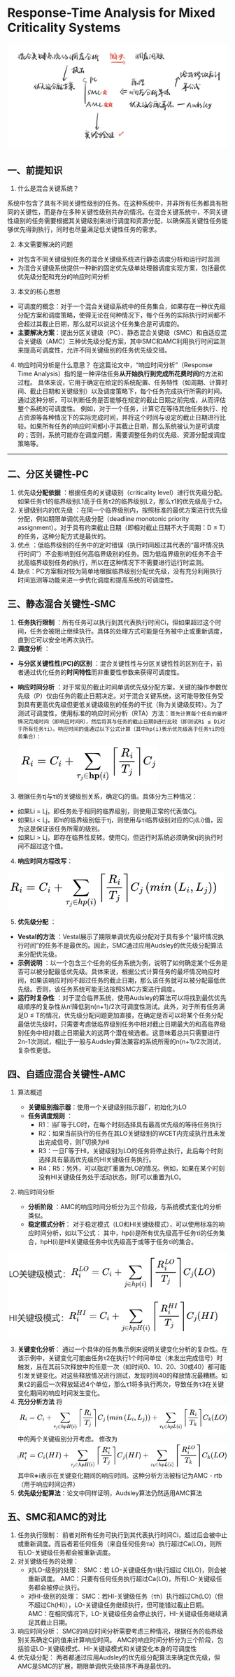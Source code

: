 # Response-Time Analysis for Mixed Criticality Systems

![alt text](3.jpg)


## 一、前提知识

1. 什么是混合关键系统？

系统中包含了具有不同关键性级别的任务。在这种系统中，并非所有任务都具有相同的关键性，而是存在多种关键性级别共存的情况。在混合关键系统中，不同关键性级别的任务需要根据其关键级别来进行调度和资源分配，以确保高关键性任务能够优先得到执行，同时也尽量满足低关键性任务的需求。

2. 本文需要解决的问题

- 对包含不同关键级别任务的混合关键级系统进行静态调度分析和运行时监测
- 为混合关键级系统提供一种新的固定优先级单处理器调度实现方案，包括最优优先级分配和充分的响应时间分析

3. 本文的核心思想

* 可调度的概念：对于一个混合关键级系统中的任务集合，如果存在一种优先级分配方案和调度策略，使得无论在何种情况下，每个任务的实际执行时间都不会超过其截止日期，那么就可以说这个任务集合是可调度的。
* **主要解决方案**：提出分区关键级（PC）、静态混合关键级（SMC）和自适应混合关键级（AMC）三种优先级分配方案，其中SMC和AMC利用执行时间监测来提高可调度性，允许不同关键级别的任务优先级交错。

4. 响应时间分析是什么意思？
   在这篇论文中，“响应时间分析”（Response Time Analysis）指的是一种评估任务**从开始执行到完成所花费时间**的方法和过程。
   具体来说，它用于确定在给定的系统配置、任务特性（如周期、计算时间、截止日期和关键级别）以及调度策略下，每个任务完成执行所需的时间。通过这种分析，可以判断任务是否能够在规定的截止日期之前完成，从而评估整个系统的可调度性。
   例如，对于一个任务，计算它在等待其他任务执行、抢占资源等各种情况下的实际完成时间，并将这个时间与设定的截止日期进行比较。如果所有任务的响应时间都小于其截止日期，那么系统被认为是可调度的；否则，系统可能存在调度问题，需要调整任务的优先级、资源分配或调度策略等。

---

## 二、分区关键性-PC

1. 优先级**分配依据** ：根据任务的关键级别（criticality level）进行优先级分配。如果任务τ1的临界级别L1高于任务τ2的临界级别L2，那么τ1的优先级高于τ2。
2. 关键级别内的优先级 ：在同一个临界级别内，按照标准的最优方案进行优先级分配，例如期限单调优先级分配（deadline monotonic priority assignment）。对于具有约束截止日期（即相对截止日期不大于周期：D ≤ T）的任务，这种分配方式是最优的。
3. 优点 ：低临界级别的任务中的定时错误（执行时间超过其代表的“最坏情况执行时间”）不会影响到任何高临界级别的任务。因为低临界级别的任务不会干扰高临界级别任务的执行，所以在这种情况下不需要进行运行时监测。
4. 缺点：PC方案相对较为简单地根据临界级别分配优先级，没有充分利用执行时间监测等功能来进一步优化调度和提高系统的可调度性。

## 三、静态混合关键性-SMC

1. **任务执行限制** ：所有任务可以执行到其代表执行时间Ci，但如果超过这个时间，任务会被阻止继续执行。具体的处理方式可能是任务被中止或重新调度，直到它可以安全地再次执行。
2. **调度分析** ：

* **与分区关键性性(PC)的区别** ：混合关键性性与分区关键性性的区别在于，前者通过优化任务的**时间特性**而非重要性参数来获得可调度性。
* **响应时间分析** ：对于常见的截止时间单调优先级分配方案，关键的操作参数优先级（P）仅由任务的截止日期决定。对于混合关键系统，这可能导致任务受到具有更高优先级但更低关键级级别的任务的干扰（称为关键级反转）。为了测试可调度性，使用标准的响应时间分析（RTA）方法：`首先计算每个任务的最坏情况完成时间（即响应时间R），然后将其与任务的截止日期D进行比较（即测试Ri ≤ Di对于所有任务τi）。响应时间的值通过以下公式计算（其中hp(i)表示优先级高于任务τi的任务集合）：`
  
  ![](assets/20240713_134002_image.png)

3. 根据任务τj与τi的关键级别关系，确定Cj的值。具体分为三种情况：

* 如果Li = Lj，即任务处于相同的临界级别，则使用正常的代表值Cj。
* 如果Li < Lj，即τi的临界级别低于τj，则使用与τi临界级别对应的Cj(Li)值，因为这是保证该任务所需的级别。
* 如果Li > Lj，即存在临界性反转。使用Cj，但运行时系统必须确保τj的执行时间不超过这个值。

4. **响应时间方程改写**：

![](assets/20240713_134441_image.png)

5. **优先级分配** ：

* **Vestal的方法** ：Vestal展示了期限单调优先级分配对于具有多个“最坏情况执行时间”的任务不是最优的。因此，SMC通过应用Audsley的优先级分配算法来分配优先级。
* **示例说明** ：以一个包含三个任务的任务系统为例，说明了如何确定某个任务是否可以被分配最低优先级。具体来说，根据公式计算任务的最坏情况响应时间，如果该响应时间不超过任务的截止日期，那么该任务就可以被分配最低优先级。否则，该任务系统可能无法按照SMC方案进行调度。
* **运行时复杂性** ：对于混合临界系统，使用Audsley的算法可以将找到最优优先级顺序的复杂性从n!降低到n(n+1)/2次可调度性测试。此外，对于所有任务满足D ≤ T的情况，优先级分配问题更加直接，在确定是否可以将某个任务分配最低优先级时，只需要考虑低临界级别任务中相对截止日期最大的和高临界级别任务中相对截止日期最大的这两个潜在候选者。这意味着总共只需要进行2n-1次测试，相比于一般与Audsley算法兼容的系统所需的n(n+1)/2次测试，复杂性更低。

## 四、自适应混合关键性-AMC

1. 算法概述
   
   - **关键级别指示器**：使用一个关键级别指示器Γ，初始化为LO
   - **任务调度规则** ：
     - R1：当Γ等于LO时，在每个时刻选择具有最高优先级的等待任务执行
     - R2：如果当前执行的任务在其LO关键级别的WCET内完成执行且未发出完成信号，则Γ切换为HI
     - R3：一旦Γ等于HI，关键级别为LO的任务将停止执行，此后每个时刻选择具有最高优先级的HI关键级任务执行。
     - R4：R5：另外，可以指定Γ重置为LO的情况。例如，如果在某个时刻没有HI关键级任务处于活动状态，则Γ可以重置为LO。
2. 响应时间分析
   
   - **分析阶段** ：AMC的响应时间分析分为三个阶段，与系统模式变化的分析类似。
   - **稳定模式分析**：
     对于稳定模式（LO和HI关键级模式），可以使用标准的响应时间分析，如以下公式：
     其中，hp(i)是所有优先级高于任务τi的任务集合，hpH(i)是HI关键级任务中优先级高于或等于任务τi的集合。

![](assets/20240713_145714_image.png)

3. **关键变化分析**：
   通过一个具体的任务集示例来说明关键变化分析的复杂性。在该示例中，关键变化可能由任务τ2在执行1个时间单位（未发出完成信号）时触发，且在其前5次释放中的任意一次（如时间0、10、20、30或40）都可能引发关键变化。对这些释放情况进行测试，发现时间40的释放情况最糟糕。如果τ2的最后一次释放延迟4个单位，那么τ1将多执行两次，导致任务τ3在关键变化期间的响应时间发生变化。
4. **充分分析方法**
   将 ![](assets/20240713_145958_image.png) 中的两个关键级别分开考虑。
   修改为
   ![](assets/20240713_150101_image.png)
   其中R∗i表示在关键变化期间的响应时间。这种分析方法被标记为AMC - rtb（用于响应时间边界）
5. **优先级分配算法**：论文中同样证明，Audsley算法仍然适用AMC算法

## 五、SMC和AMC的对比

1. 任务执行限制：
   前者对所有任务可执行到其代表执行时间Ci，超过后会被中止或重新调度。而后者若任何任务（来自任何任务τa）执行超过Ca(LO)，则所有LO-关键级任务都会被重新调度。
2. 对关键级任务的处理：
   - 对LO-级别的处理：
     SMC：若 LO-关键级任务τl执行超过 Cl(LO)，则会被重新调度。
     AMC：只要有任何任务执行超过Ca(LO)，所有LO-关键级任务都会被停止执行。
   - 对HI-级别的处理：
     SMC：若HI-关键级任务（τh）执行超过Ch(LO)（但不超过Ch(HI)），LO-关键级任务继续执行，但可能错过截止日期。
     AMC：在相同情况下，LO-关键级任务会停止执行，HI-关键级任务继续满足其截止日期。
3. 响应时间分析：
   SMC的响应时间分析需要考虑三种情况，根据任务的临界级别关系确定Cj的值来计算响应时间。
   AMC的响应时间分析分为三个阶段，包括验证LO-关键级模式、HI-关键级模式和关键变化本身的可调度性
4. 优先级分配：
   两者都通过应用Audsley的优先级分配算法来确定优先级，但AMC是SMC的扩展，期限单调优先级排序不再是最优的。

